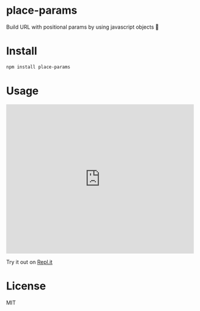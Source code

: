 # place-params

Build URL with positional params by using javascript objects :slot_machine:

# Install
```sh
npm install place-params
```

# Usage

<iframe height="400px" width="100%" src="https://repl.it/repls/ClumsyJadedMemorypool?lite=true" scrolling="no" frameborder="no" allowtransparency="true" allowfullscreen="true" sandbox="allow-forms allow-pointer-lock allow-popups allow-same-origin allow-scripts allow-modals"></iframe>

Try it out on [Repl.it](https://repl.it/repls/ClumsyJadedMemorypool)

# License
MIT